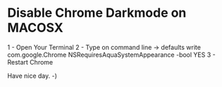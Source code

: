 # Disable Chrome Darkmode on MACOSX

1 - Open Your Terminal
2 - Type on command line -> defaults write com.google.Chrome NSRequiresAquaSystemAppearance -bool YES
3 - Restart Chrome


Have nice day. -)

